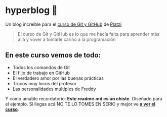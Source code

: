 # hyperblog :green_heart:
Un blog increíble para el [curso de Git y GitHub](https://platzi.com/clases/git-github/ "curso de Git y GitHub") de [Platzi](https://platzi.com/ "Platzi")
> El curso de Git y GitHub es lo que me hacía falta para aprender más allá y vover a tomarle cariño a la programación

## En este curso vemos de todo:
* Todos los comandos de Git
* El flijo de trabajo en GitHub
* El verdadero amor por las buenas prácticas
* Trucos muy locos del profesor
* Las personalidades múltiples de Freddy

Y como amable recordatorio: **Este readme.md es un chiste**. Diseñado para el ejemplo. Si llegas acá NO TE LO TOMES EN SERIO y mejor ve [**a ver el curso**](https://platzi.com/clases/git-github/ "a ver el curso").